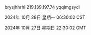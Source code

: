 brysjhhrhl 219.139.197.74 yqqlmgsycl

2024年 10月 28日 星期一 06:30:02 CST

2024年 10月 27日 星期日 22:30:02 GMT
